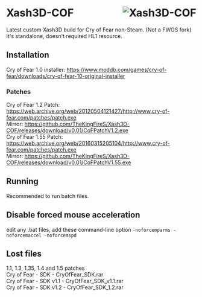 # Xash3D-COF <img align="right" src="https://github.com/TheKingFireS/Xash3D-COF/assets/71936968/bd1f9fd2-8ad3-469c-9b50-89ad36a6473d" alt="Xash3D-COF" />
Latest custom Xash3D build for Cry of Fear non-Steam. (Not a FWGS fork) \
It's standalone, doesn't required HL1 resource.
## Installation
Cry of Fear 1.0 installer: https://www.moddb.com/games/cry-of-fear/downloads/cry-of-fear-10-original-installer
### Patches
Cry of Fear 1.2 Patch: https://web.archive.org/web/20120504121427/http://www.cry-of-fear.com/patches/patch.exe \
Mirror: https://github.com/TheKingFireS/Xash3D-COF/releases/download/v0.01/CoFPatchV1.2.exe \
Cry of Fear 1.55 Patch: https://web.archive.org/web/20160315205104/http://www.cry-of-fear.com/patches/patch.exe \
Mirror: https://github.com/TheKingFireS/Xash3D-COF/releases/download/v0.01/CoFPatchV1.55.exe
## Running
Recommended to run batch files.
## Disable forced mouse acceleration
edit any .bat files, add these command-line option ``-noforcemparms -noforcemaccel -noforcemspd``
## Lost files
1.1, 1.3, 1.35, 1.4 and 1.5 patches \
Cry of Fear - SDK - CryOfFear_SDK.rar \
Cry of Fear - SDK v1.1 - CryOfFear_SDK_v1.1.rar \
Cry of Fear - SDK v1.2 - CryOfFear_SDK_1.2.rar
